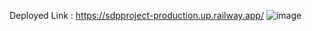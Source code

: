 Deployed Link : https://sdpproject-production.up.railway.app/
![image](https://github.com/user-attachments/assets/9bf29a2c-ca46-4ab2-bb17-373f4c201246)
